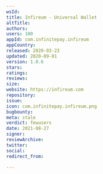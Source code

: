 ```yaml
---
wsId: 
title: Infireum - Universal Wallet
altTitle: 
authors: 
users: 100
appId: com.infinitepay.infireum
appCountry: 
released: 2020-03-23
updated: 2020-09-01
version: 1.0.6
stars: 
ratings: 
reviews: 
size: 
website: https://infireum.com
repository: 
issue: 
icon: com.infinitepay.infireum.png
bugbounty: 
meta: stale
verdict: fewusers
date: 2021-08-27
signer: 
reviewArchive: 
twitter: 
social: 
redirect_from: 

---
```


